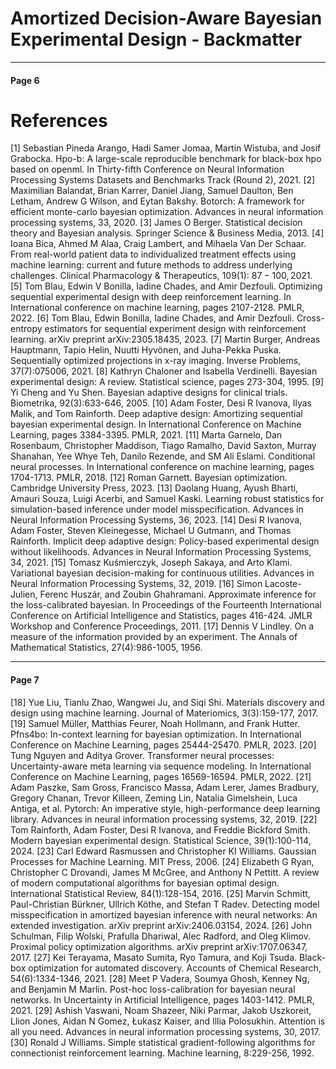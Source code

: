 # Amortized Decision-Aware Bayesian Experimental Design - Backmatter

---

#### Page 6

# References 

[1] Sebastian Pineda Arango, Hadi Samer Jomaa, Martin Wistuba, and Josif Grabocka. Hpo-b: A large-scale reproducible benchmark for black-box hpo based on openml. In Thirty-fifth Conference on Neural Information Processing Systems Datasets and Benchmarks Track (Round 2), 2021.
[2] Maximilian Balandat, Brian Karrer, Daniel Jiang, Samuel Daulton, Ben Letham, Andrew G Wilson, and Eytan Bakshy. Botorch: A framework for efficient monte-carlo bayesian optimization. Advances in neural information processing systems, 33, 2020.
[3] James O Berger. Statistical decision theory and Bayesian analysis. Springer Science \& Business Media, 2013.
[4] Ioana Bica, Ahmed M Alaa, Craig Lambert, and Mihaela Van Der Schaar. From real-world patient data to individualized treatment effects using machine learning: current and future methods to address underlying challenges. Clinical Pharmacology \& Therapeutics, 109(1): $87-100,2021$.
[5] Tom Blau, Edwin V Bonilla, Iadine Chades, and Amir Dezfouli. Optimizing sequential experimental design with deep reinforcement learning. In International conference on machine learning, pages 2107-2128. PMLR, 2022.
[6] Tom Blau, Edwin Bonilla, Iadine Chades, and Amir Dezfouli. Cross-entropy estimators for sequential experiment design with reinforcement learning. arXiv preprint arXiv:2305.18435, 2023.
[7] Martin Burger, Andreas Hauptmann, Tapio Helin, Nuutti Hyvönen, and Juha-Pekka Puska. Sequentially optimized projections in x-ray imaging. Inverse Problems, 37(7):075006, 2021.
[8] Kathryn Chaloner and Isabella Verdinelli. Bayesian experimental design: A review. Statistical science, pages 273-304, 1995.
[9] Yi Cheng and Yu Shen. Bayesian adaptive designs for clinical trials. Biometrika, 92(3):633-646, 2005.
[10] Adam Foster, Desi R Ivanova, Ilyas Malik, and Tom Rainforth. Deep adaptive design: Amortizing sequential bayesian experimental design. In International Conference on Machine Learning, pages 3384-3395. PMLR, 2021.
[11] Marta Garnelo, Dan Rosenbaum, Christopher Maddison, Tiago Ramalho, David Saxton, Murray Shanahan, Yee Whye Teh, Danilo Rezende, and SM Ali Eslami. Conditional neural processes. In International conference on machine learning, pages 1704-1713. PMLR, 2018.
[12] Roman Garnett. Bayesian optimization. Cambridge University Press, 2023.
[13] Daolang Huang, Ayush Bharti, Amauri Souza, Luigi Acerbi, and Samuel Kaski. Learning robust statistics for simulation-based inference under model misspecification. Advances in Neural Information Processing Systems, 36, 2023.
[14] Desi R Ivanova, Adam Foster, Steven Kleinegesse, Michael U Gutmann, and Thomas Rainforth. Implicit deep adaptive design: Policy-based experimental design without likelihoods. Advances in Neural Information Processing Systems, 34, 2021.
[15] Tomasz Kuśmierczyk, Joseph Sakaya, and Arto Klami. Variational bayesian decision-making for continuous utilities. Advances in Neural Information Processing Systems, 32, 2019.
[16] Simon Lacoste-Julien, Ferenc Huszár, and Zoubin Ghahramani. Approximate inference for the loss-calibrated bayesian. In Proceedings of the Fourteenth International Conference on Artificial Intelligence and Statistics, pages 416-424. JMLR Workshop and Conference Proceedings, 2011.
[17] Dennis V Lindley. On a measure of the information provided by an experiment. The Annals of Mathematical Statistics, 27(4):986-1005, 1956.

---

#### Page 7

[18] Yue Liu, Tianlu Zhao, Wangwei Ju, and Siqi Shi. Materials discovery and design using machine learning. Journal of Materiomics, 3(3):159-177, 2017.
[19] Samuel Müller, Matthias Feurer, Noah Hollmann, and Frank Hutter. Pfns4bo: In-context learning for bayesian optimization. In International Conference on Machine Learning, pages 25444-25470. PMLR, 2023.
[20] Tung Nguyen and Aditya Grover. Transformer neural processes: Uncertainty-aware meta learning via sequence modeling. In International Conference on Machine Learning, pages 16569-16594. PMLR, 2022.
[21] Adam Paszke, Sam Gross, Francisco Massa, Adam Lerer, James Bradbury, Gregory Chanan, Trevor Killeen, Zeming Lin, Natalia Gimelshein, Luca Antiga, et al. Pytorch: An imperative style, high-performance deep learning library. Advances in neural information processing systems, 32, 2019.
[22] Tom Rainforth, Adam Foster, Desi R Ivanova, and Freddie Bickford Smith. Modern bayesian experimental design. Statistical Science, 39(1):100-114, 2024.
[23] Carl Edward Rasmussen and Christopher KI Williams. Gaussian Processes for Machine Learning. MIT Press, 2006.
[24] Elizabeth G Ryan, Christopher C Drovandi, James M McGree, and Anthony N Pettitt. A review of modern computational algorithms for bayesian optimal design. International Statistical Review, 84(1):128-154, 2016.
[25] Marvin Schmitt, Paul-Christian Bürkner, Ullrich Köthe, and Stefan T Radev. Detecting model misspecification in amortized bayesian inference with neural networks: An extended investigation. arXiv preprint arXiv:2406.03154, 2024.
[26] John Schulman, Filip Wolski, Prafulla Dhariwal, Alec Radford, and Oleg Klimov. Proximal policy optimization algorithms. arXiv preprint arXiv:1707.06347, 2017.
[27] Kei Terayama, Masato Sumita, Ryo Tamura, and Koji Tsuda. Black-box optimization for automated discovery. Accounts of Chemical Research, 54(6):1334-1346, 2021.
[28] Meet P Vadera, Soumya Ghosh, Kenney Ng, and Benjamin M Marlin. Post-hoc loss-calibration for bayesian neural networks. In Uncertainty in Artificial Intelligence, pages 1403-1412. PMLR, 2021.
[29] Ashish Vaswani, Noam Shazeer, Niki Parmar, Jakob Uszkoreit, Llion Jones, Aidan N Gomez, Łukasz Kaiser, and Illia Polosukhin. Attention is all you need. Advances in neural information processing systems, 30, 2017.
[30] Ronald J Williams. Simple statistical gradient-following algorithms for connectionist reinforcement learning. Machine learning, 8:229-256, 1992.